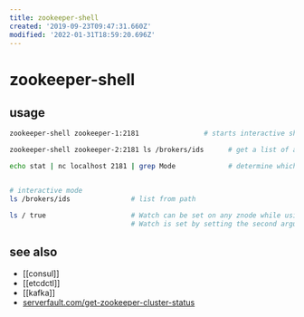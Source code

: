 ```yaml
---
title: zookeeper-shell
created: '2019-09-23T09:47:31.660Z'
modified: '2022-01-31T18:59:20.696Z'
---
```


# zookeeper-shell

## usage

```sh
zookeeper-shell zookeeper-1:2181                # starts interactive shell

zookeeper-shell zookeeper-2:2181 ls /brokers/ids      # get a list of available brokers

echo stat | nc localhost 2181 | grep Mode             # determine which node is acting as a leader


# interactive mode
ls /brokers/ids               # list from path

ls / true                     # Watch can be set on any znode while using read operations like ls or get command. 
                              # Watch is set by setting the second argument of read operations as true:
```

## see also

- [[consul]]
- [[etcdctl]]
- [[kafka]]
- [serverfault.com/get-zookeeper-cluster-status](https://serverfault.com/questions/801251/get-zookeeper-cluster-status)
